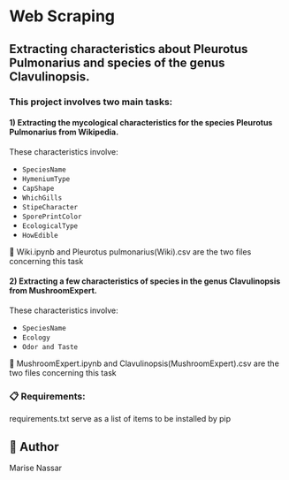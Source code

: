 # Web Scraping
## Extracting characteristics about Pleurotus Pulmonarius and species of the genus Clavulinopsis.

### This project involves two main tasks:

#### 1) Extracting the mycological characteristics for the species Pleurotus Pulmonarius from Wikipedia.
These characteristics involve:
- `SpeciesName`
- `HymeniumType`
- `CapShape`
- `WhichGills`
- `StipeCharacter`
- `SporePrintColor`
- `EcologicalType`
- `HowEdible`

:open_file_folder: Wiki.ipynb and Pleurotus pulmonarius(Wiki).csv are the two files concerning this task

#### 2) Extracting a few characteristics of species in the genus Clavulinopsis from MushroomExpert.
These characteristics involve:
- `SpeciesName`
- `Ecology`
- `Odor and Taste`

:open_file_folder: MushroomExpert.ipynb and Clavulinopsis(MushroomExpert).csv are the two files concerning this task

### 📋 Requirements:
requirements.txt serve as a list of items to be installed by pip

## :woman: Author
Marise Nassar

  








